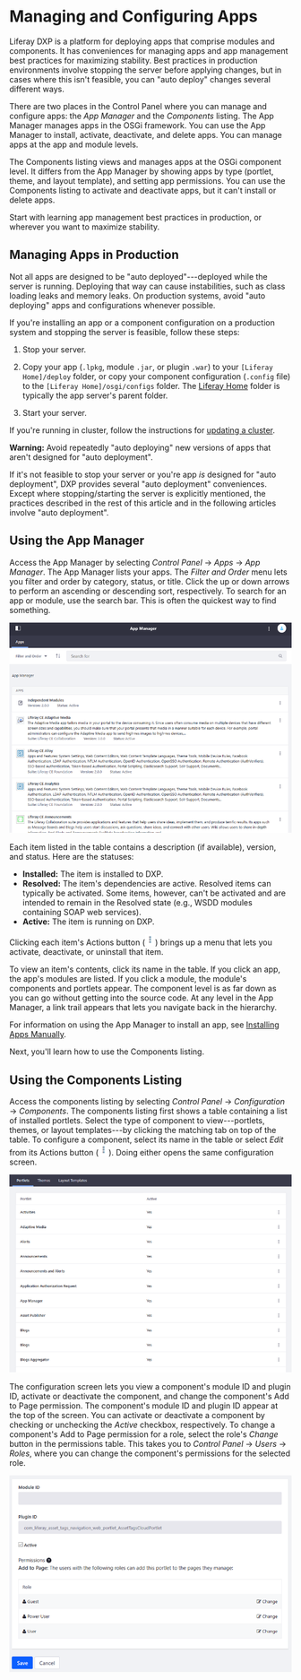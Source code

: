 # Managing and Configuring Apps

Liferay DXP is a platform for deploying apps that comprise modules and components. It has conveniences for managing apps and app management best practices for maximizing stability. Best practices in production environments involve stopping the server before applying changes, but in cases where this isn't feasible, you can "auto deploy" changes several different ways.

There are two places in the Control Panel where you can manage and configure apps: the *App Manager* and the *Components* listing. The App Manager manages apps in the OSGi framework. You can use the App Manager to install, activate, deactivate, and delete apps. You can manage apps at the app and module levels. 

The Components listing views and manages apps at the OSGi component level. It differs from the App Manager by showing apps by type (portlet, theme, and layout template), and setting app permissions. You can use the Components listing to activate and deactivate apps, but it can't install or delete apps.

Start with learning app management best practices in production, or wherever you want to maximize stability. 

## Managing Apps in Production

Not all apps are designed to be "auto deployed"---deployed while the server is running. Deploying that way can cause instabilities, such as class loading leaks and memory leaks. On production systems, avoid "auto deploying" apps and configurations whenever possible.

If you're installing an app or a component configuration on a production system and stopping the server is feasible, follow these steps: 

1. Stop your server.

1. Copy your app (`.lpkg`, module `.jar`, or plugin `.war`) to your `[Liferay Home]/deploy` folder, or copy your component configuration (`.config` file) to the `[Liferay Home]/osgi/configs` folder. The [Liferay Home](../../../installation-and-upgrades/14-reference/01-liferay-home.md) folder is typically the app server's parent folder. 

1. Start your server. 

If you're running in cluster, follow the instructions for [updating a cluster](../../../installation-and-upgrades/10-maintaining-clusters/01-maintaining-clustered-installations.md).

**Warning:** Avoid repeatedly "auto deploying" new versions of apps that aren't designed for "auto deployment".

If it's not feasible to stop your server or you're app *is* designed for "auto deployment", DXP provides several "auto deployment" conveniences. Except where stopping/starting the server is explicitly mentioned, the practices described in the rest of this article and in the following articles involve "auto deployment". 

## Using the App Manager

Access the App Manager by selecting *Control Panel* &rarr; *Apps* &rarr; *App Manager*. The App Manager lists your apps. The *Filter and Order* menu lets you filter and order by category, status, or title. Click the up or down arrows to perform an ascending or descending sort, respectively. To search for an app or module, use the search bar. This is often the quickest way to find something. 

![Figure 1: The App Manager lets you manage the apps, modules, and components installed in your DXP instance.](./managing-and-configuring-apps/app-manager.png)

Each item listed in the table contains a description (if available), version, and status. Here are the statuses:

- **Installed:** The item is installed to DXP. 
- **Resolved:** The item's dependencies are active. Resolved items can typically be activated. Some items, however, can't be  activated and are intended to remain in the Resolved state (e.g., WSDD modules containing SOAP web services). 
- **Active:** The item is running on DXP. 

Clicking each item's Actions button (![Actions](./managing-and-configuring-apps/icon-actions.png)) brings up a menu that lets you activate, deactivate, or uninstall that item. 

To view an item's contents, click its name in the table. If you click an app, the app's modules are listed. If you click a module, the module's components and portlets appear. The component level is as far down as you can go without getting into the source code. At any level in the App Manager, a link trail appears that lets you navigate back in the hierarchy. 

For information on using the App Manager to install an app, see  [Installing Apps Manually](./04-installing-apps-manually.md). 

Next, you'll learn how to use the Components listing. 

## Using the Components Listing

Access the components listing by selecting *Control Panel* &rarr; *Configuration* &rarr; *Components*. The components listing first shows a table containing a list of installed portlets. Select the type of component to view---portlets, themes, or layout templates---by clicking the matching tab on top of the table. To configure a component, select its name in the table or select *Edit* from its Actions button (![Actions](./managing-and-configuring-apps/icon-actions.png)). Doing either opens the same configuration screen. 

![Figure 2: The components listing lets you manage the portlets, themes, and layout templates installed to your DXP instance.](./managing-and-configuring-apps/components-list.png)

The configuration screen lets you view a component's module ID and plugin ID, activate or deactivate the component, and change the component's Add to Page permission. The component's module ID and plugin ID appear at the top of the screen. You can activate or deactivate a component by checking or unchecking the *Active* checkbox, respectively. To change a component's Add to Page permission for a role, select the role's *Change* button in the permissions table. This takes you to *Control Panel* &rarr; *Users* &rarr; *Roles*, where you can change the component's permissions for the selected role. 

![Figure 3: You can activate or deactivate a component, and change its permissions.](./managing-and-configuring-apps/components-configuration.png)
